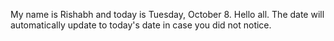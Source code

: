 My name is Rishabh and today is Tuesday, October 8. Hello all. The date will automatically update to today's date in case you did not notice.
